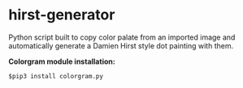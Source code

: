 # hirst-generator
Python script built to copy color palate from an imported image and automatically generate a Damien Hirst style dot painting with them.

**Colorgram module installation:**

```
$pip3 install colorgram.py
```
